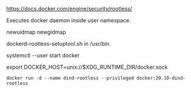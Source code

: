 https://docs.docker.com/engine/security/rootless/

Executes docker daemon inside user namespace.

newuidmap
newgidmap

dockerd-rootless-setuptool.sh in /usr/bin.

systemctl --user start docker

export DOCKER_HOST=unix://$XDG_RUNTIME_DIR/docker.sock


`docker run -d --name dind-rootless --privileged docker:20.10-dind-rootless`





